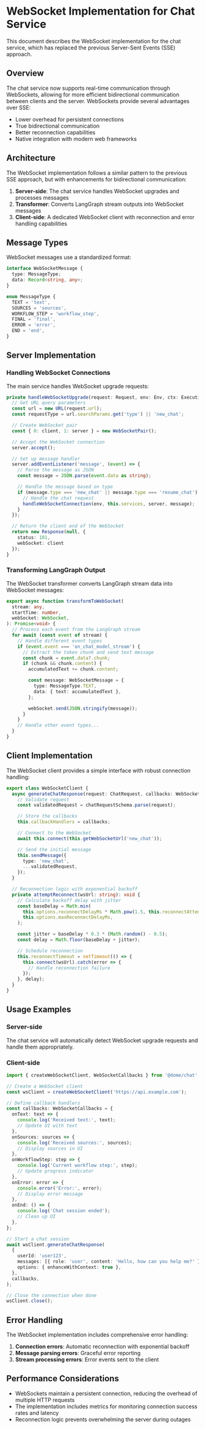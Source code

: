 # WebSocket Implementation for Chat Service

This document describes the WebSocket implementation for the chat service, which has replaced the previous Server-Sent Events (SSE) approach.

## Overview

The chat service now supports real-time communication through WebSockets, allowing for more efficient bidirectional communication between clients and the server. WebSockets provide several advantages over SSE:

- Lower overhead for persistent connections
- True bidirectional communication
- Better reconnection capabilities
- Native integration with modern web frameworks

## Architecture

The WebSocket implementation follows a similar pattern to the previous SSE approach, but with enhancements for bidirectional communication:

1. **Server-side**: The chat service handles WebSocket upgrades and processes messages
2. **Transformer**: Converts LangGraph stream outputs into WebSocket messages
3. **Client-side**: A dedicated WebSocket client with reconnection and error handling capabilities

## Message Types

WebSocket messages use a standardized format:

```typescript
interface WebSocketMessage {
  type: MessageType;
  data: Record<string, any>;
}

enum MessageType {
  TEXT = 'text',
  SOURCES = 'sources',
  WORKFLOW_STEP = 'workflow_step',
  FINAL = 'final',
  ERROR = 'error',
  END = 'end',
}
```

## Server Implementation

### Handling WebSocket Connections

The main service handles WebSocket upgrade requests:

```typescript
private handleWebSocketUpgrade(request: Request, env: Env, ctx: ExecutionContext): Response {
  // Get URL query parameters
  const url = new URL(request.url);
  const requestType = url.searchParams.get('type') || 'new_chat';

  // Create WebSocket pair
  const { 0: client, 1: server } = new WebSocketPair();

  // Accept the WebSocket connection
  server.accept();

  // Set up message handler
  server.addEventListener('message', (event) => {
    // Parse the message as JSON
    const message = JSON.parse(event.data as string);

    // Handle the message based on type
    if (message.type === 'new_chat' || message.type === 'resume_chat') {
      // Handle the chat request
      handleWebSocketConnection(env, this.services, server, message);
    }
  });

  // Return the client end of the WebSocket
  return new Response(null, {
    status: 101,
    webSocket: client
  });
}
```

### Transforming LangGraph Output

The WebSocket transformer converts LangGraph stream data into WebSocket messages:

```typescript
export async function transformToWebSocket(
  stream: any,
  startTime: number,
  webSocket: WebSocket,
): Promise<void> {
  // Process each event from the LangGraph stream
  for await (const event of stream) {
    // Handle different event types
    if (event.event === 'on_chat_model_stream') {
      // Extract the token chunk and send text message
      const chunk = event.data?.chunk;
      if (chunk && chunk.content) {
        accumulatedText += chunk.content;

        const message: WebSocketMessage = {
          type: MessageType.TEXT,
          data: { text: accumulatedText },
        };

        webSocket.send(JSON.stringify(message));
      }
    }
    // Handle other event types...
  }
}
```

## Client Implementation

The WebSocket client provides a simple interface with robust connection handling:

```typescript
export class WebSocketClient {
  async generateChatResponse(request: ChatRequest, callbacks: WebSocketCallbacks): Promise<void> {
    // Validate request
    const validatedRequest = chatRequestSchema.parse(request);

    // Store the callbacks
    this.callbackHandlers = callbacks;

    // Connect to the WebSocket
    await this.connect(this.getWebSocketUrl('new_chat'));

    // Send the initial message
    this.sendMessage({
      type: 'new_chat',
      ...validatedRequest,
    });
  }

  // Reconnection logic with exponential backoff
  private attemptReconnect(wsUrl: string): void {
    // Calculate backoff delay with jitter
    const baseDelay = Math.min(
      this.options.reconnectDelayMs * Math.pow(1.5, this.reconnectAttempts - 1),
      this.options.maxReconnectDelayMs,
    );

    const jitter = baseDelay * 0.3 * (Math.random() - 0.5);
    const delay = Math.floor(baseDelay + jitter);

    // Schedule reconnection
    this.reconnectTimeout = setTimeout(() => {
      this.connect(wsUrl).catch(error => {
        // Handle reconnection failure
      });
    }, delay);
  }
}
```

## Usage Examples

### Server-side

The chat service will automatically detect WebSocket upgrade requests and handle them appropriately.

### Client-side

```typescript
import { createWebSocketClient, WebSocketCallbacks } from '@dome/chat';

// Create a WebSocket client
const wsClient = createWebSocketClient('https://api.example.com');

// Define callback handlers
const callbacks: WebSocketCallbacks = {
  onText: text => {
    console.log('Received text:', text);
    // Update UI with text
  },
  onSources: sources => {
    console.log('Received sources:', sources);
    // Display sources in UI
  },
  onWorkflowStep: step => {
    console.log('Current workflow step:', step);
    // Update progress indicator
  },
  onError: error => {
    console.error('Error:', error);
    // Display error message
  },
  onEnd: () => {
    console.log('Chat session ended');
    // Clean up UI
  },
};

// Start a chat session
await wsClient.generateChatResponse(
  {
    userId: 'user123',
    messages: [{ role: 'user', content: 'Hello, how can you help me?' }],
    options: { enhanceWithContext: true },
  },
  callbacks,
);

// Close the connection when done
wsClient.close();
```

## Error Handling

The WebSocket implementation includes comprehensive error handling:

1. **Connection errors**: Automatic reconnection with exponential backoff
2. **Message parsing errors**: Graceful error reporting
3. **Stream processing errors**: Error events sent to the client

## Performance Considerations

- WebSockets maintain a persistent connection, reducing the overhead of multiple HTTP requests
- The implementation includes metrics for monitoring connection success rates and latency
- Reconnection logic prevents overwhelming the server during outages
